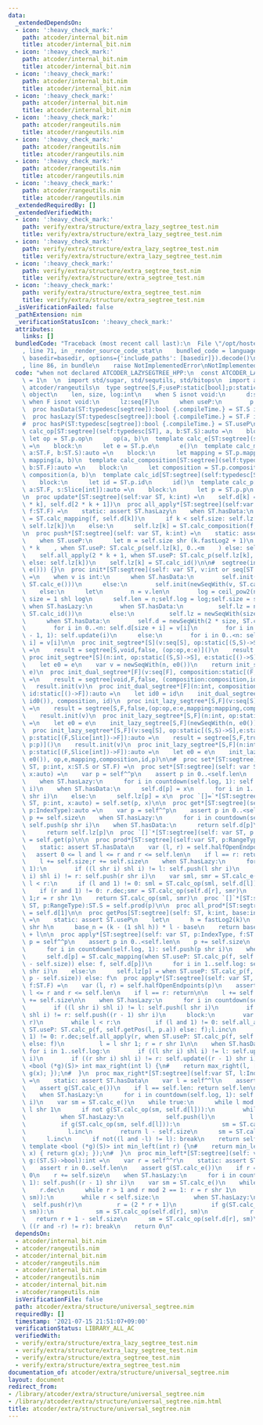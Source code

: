 ```yaml
---
data:
  _extendedDependsOn:
  - icon: ':heavy_check_mark:'
    path: atcoder/internal_bit.nim
    title: atcoder/internal_bit.nim
  - icon: ':heavy_check_mark:'
    path: atcoder/internal_bit.nim
    title: atcoder/internal_bit.nim
  - icon: ':heavy_check_mark:'
    path: atcoder/internal_bit.nim
    title: atcoder/internal_bit.nim
  - icon: ':heavy_check_mark:'
    path: atcoder/internal_bit.nim
    title: atcoder/internal_bit.nim
  - icon: ':heavy_check_mark:'
    path: atcoder/rangeutils.nim
    title: atcoder/rangeutils.nim
  - icon: ':heavy_check_mark:'
    path: atcoder/rangeutils.nim
    title: atcoder/rangeutils.nim
  - icon: ':heavy_check_mark:'
    path: atcoder/rangeutils.nim
    title: atcoder/rangeutils.nim
  - icon: ':heavy_check_mark:'
    path: atcoder/rangeutils.nim
    title: atcoder/rangeutils.nim
  _extendedRequiredBy: []
  _extendedVerifiedWith:
  - icon: ':heavy_check_mark:'
    path: verify/extra/structure/extra_lazy_segtree_test.nim
    title: verify/extra/structure/extra_lazy_segtree_test.nim
  - icon: ':heavy_check_mark:'
    path: verify/extra/structure/extra_lazy_segtree_test.nim
    title: verify/extra/structure/extra_lazy_segtree_test.nim
  - icon: ':heavy_check_mark:'
    path: verify/extra/structure/extra_segtree_test.nim
    title: verify/extra/structure/extra_segtree_test.nim
  - icon: ':heavy_check_mark:'
    path: verify/extra/structure/extra_segtree_test.nim
    title: verify/extra/structure/extra_segtree_test.nim
  _isVerificationFailed: false
  _pathExtension: nim
  _verificationStatusIcon: ':heavy_check_mark:'
  attributes:
    links: []
  bundledCode: "Traceback (most recent call last):\n  File \"/opt/hostedtoolcache/Python/3.10.1/x64/lib/python3.10/site-packages/onlinejudge_verify/documentation/build.py\"\
    , line 71, in _render_source_code_stat\n    bundled_code = language.bundle(stat.path,\
    \ basedir=basedir, options={'include_paths': [basedir]}).decode()\n  File \"/opt/hostedtoolcache/Python/3.10.1/x64/lib/python3.10/site-packages/onlinejudge_verify/languages/nim.py\"\
    , line 86, in bundle\n    raise NotImplementedError\nNotImplementedError\n"
  code: "when not declared ATCODER_LAZYSEGTREE_HPP:\n  const ATCODER_LAZYSEGTREE_HPP*\
    \ = 1\n  \n  import std/sugar, std/sequtils, std/bitops\n  import atcoder/internal_bit,\
    \ atcoder/rangeutils\n  type segtree[S,F;useP:static[bool];p:static[tuple]] =\
    \ object\n    len, size, log:int\n    when S isnot void:\n      d:seq[S]\n   \
    \ when F isnot void:\n      lz:seq[F]\n      when useP:\n        p:(F,Slice[int])->F\n\
    \  proc hasData(ST:typedesc[segtree]):bool {.compileTime.} = ST.S isnot void\n\
    \  proc hasLazy(ST:typedesc[segtree]):bool {.compileTime.} = ST.F isnot void\n\
    #  proc hasP(ST:typedesc[segtree]):bool {.compileTime.} = ST.useP\n\n  template\
    \ calc_op[ST:segtree](self:typedesc[ST], a, b:ST.S):auto =\n    block:\n     \
    \ let op = ST.p.op\n      op(a, b)\n  template calc_e[ST:segtree](self:typedesc[ST]):auto\
    \ =\n    block:\n      let e = ST.p.e\n      e()\n  template calc_mapping[ST:segtree](self:typedesc[ST],\
    \ a:ST.F, b:ST.S):auto =\n    block:\n      let mapping = ST.p.mapping\n     \
    \ mapping(a, b)\n  template calc_composition[ST:segtree](self:typedesc[ST], a,\
    \ b:ST.F):auto =\n    block:\n      let composition = ST.p.composition\n     \
    \ composition(a, b)\n  template calc_id[ST:segtree](self:typedesc[ST]):auto =\n\
    \    block:\n      let id = ST.p.id\n      id()\n  template calc_p[ST:segtree](self:typedesc[ST],\
    \ a:ST.F, s:Slice[int]):auto =\n    block:\n      let p = ST.p.p\n      p(a, s)\n\
    \n  proc update*[ST:segtree](self:var ST, k:int) =\n    self.d[k] = ST.calc_op(self.d[2\
    \ * k], self.d[2 * k + 1])\n  proc all_apply*[ST:segtree](self:var ST, k:int,\
    \ f:ST.F) =\n    static: assert ST.hasLazy\n    when ST.hasData:\n      self.d[k]\
    \ = ST.calc_mapping(f, self.d[k])\n      if k < self.size: self.lz[k] = ST.calc_composition(f,\
    \ self.lz[k])\n    else:\n      self.lz[k] = ST.calc_composition(f, self.lz[k])\n\
    \n  proc push*[ST:segtree](self: var ST, k:int) =\n    static: assert ST.hasLazy\n\
    \    when ST.useP:\n      let m = self.size shr (k.fastLog2 + 1)\n    self.all_apply(2\
    \ * k    , when ST.useP: ST.calc_p(self.lz[k], 0..<m    ) else: self.lz[k])\n\
    \    self.all_apply(2 * k + 1, when ST.useP: ST.calc_p(self.lz[k], m..<m + m)\
    \ else: self.lz[k])\n    self.lz[k] = ST.calc_id()\n\n#  segtree(int n) : segtree(std::vector<S>(n,\
    \ e())) {}\n  proc init*[ST:segtree](self: var ST, v:int or seq[ST.S] or seq[ST.F])\
    \ =\n    when v is int:\n      when ST.hasData:\n        self.init(newSeqWith(v,\
    \ ST.calc_e()))\n      else:\n        self.init(newSeqWith(v, ST.calc_id()))\n\
    \    else:\n      let\n        n = v.len\n        log = ceil_pow2(n)\n       \
    \ size = 1 shl log\n      self.len = n;self.log = log;self.size = size\n     \
    \ when ST.hasLazy:\n        when ST.hasData:\n          self.lz = newSeqWith(size,\
    \ ST.calc_id())\n        else:\n          self.lz = newSeqWith(size * 2, ST.calc_id())\n\
    \      when ST.hasData:\n        self.d = newSeqWith(2 * size, ST.calc_e())\n\
    \        for i in 0..<n: self.d[size + i] = v[i]\n        for i in countdown(size\
    \ - 1, 1): self.update(i)\n      else:\n        for i in 0..<n: self.lz[size +\
    \ i] = v[i]\n\n  proc init_segtree*[S](v:seq[S], op:static[(S,S)->S], e:static[()->S]):auto\
    \ =\n    result = segtree[S,void,false, (op:op,e:e)]()\n    result.init(v)\n \
    \ proc init_segtree*[S](n:int, op:static[(S,S)->S], e:static[()->S]):auto =\n\
    \    let e0 = e\n    var v = newSeqWith(n, e0())\n    return init_segtree(v, op,\
    \ e)\n  proc init_dual_segtree*[F](v:seq[F], composition:static[(F,F)->F], id:static[()->F]):auto\
    \ =\n    result = segtree[void,F,false, (composition:composition,id:id)]()\n \
    \   result.init(v)\n  proc init_dual_segtree*[F](n:int, composition:static[(F,F)->F],\
    \ id:static[()->F]):auto =\n    let id0 = id\n    init_dual_segtree[F](newSeqWith(n,\
    \ id0()), composition, id)\n  proc init_lazy_segtree*[S,F](v:seq[S], op:static[(S,S)->S],e:static[()->S],mapping:static[(F,S)->S],composition:static[(F,F)->F],id:static[()->F]):auto\
    \ =\n    result = segtree[S,F,false,(op:op,e:e,mapping:mapping,composition:composition,id:id)]()\n\
    \    result.init(v)\n  proc init_lazy_segtree*[S,F](n:int, op:static[(S,S)->S],e:static[()->S],mapping:static[(F,S)->S],composition:static[(F,F)->F],id:static[()->F]):auto\
    \ =\n    let e0 = e\n    init_lazy_segtree[S,F](newSeqWith(n, e0()), op,e,mapping,composition,id)\n\
    \  proc init_lazy_segtree*[S,F](v:seq[S], op:static[(S,S)->S],e:static[()->S],mapping:static[(F,S)->S],composition:static[(F,F)->F],id:static[()->F],\
    \ p:static[(F,Slice[int])->F]):auto =\n    result = segtree[S,F,true,(op:op,e:e,mapping:mapping,composition:composition,id:id,\
    \ p:p)]()\n    result.init(v)\n  proc init_lazy_segtree*[S,F](n:int, op:static[(S,S)->S],e:static[()->S],mapping:static[(F,S)->S],composition:static[(F,F)->F],id:static[()->F],\
    \ p:static[(F,Slice[int])->F]):auto =\n    let e0 = e\n    init_lazy_segtree[S,F](newSeqWith(n,\
    \ e0()), op,e,mapping,composition,id,p)\n\n#  proc set*[ST:segtree](self: var\
    \ ST, p:int, x:ST.S or ST.F) =\n  proc set*[ST:segtree](self: var ST, p:IndexType,\
    \ x:auto) =\n    var p = self^^p\n    assert p in 0..<self.len\n    p += self.size\n\
    \    when ST.hasLazy:\n      for i in countdown(self.log, 1): self.push(p shr\
    \ i)\n    when ST.hasData:\n      self.d[p] = x\n      for i in 1..self.log: self.update(p\
    \ shr i)\n    else:\n      self.lz[p] = x\n  proc `[]=`*[ST:segtree](self: var\
    \ ST, p:int, x:auto) = self.set(p, x)\n\n  proc get*[ST:segtree](self: var ST,\
    \ p:IndexType):auto =\n    var p = self^^p\n    assert p in 0..<self.len\n   \
    \ p += self.size\n    when ST.hasLazy:\n      for i in countdown(self.log, 1):\
    \ self.push(p shr i)\n    when ST.hasData:\n      return self.d[p]\n    else:\n\
    \      return self.lz[p]\n  proc `[]`*[ST:segtree](self: var ST, p:IndexType):auto\
    \ = self.get(p)\n\n  proc prod*[ST:segtree](self:var ST, p:RangeType):ST.S =\n\
    \    static: assert ST.hasData\n    var (l, r) = self.halfOpenEndpoints(p)\n \
    \   assert 0 <= l and l <= r and r <= self.len\n    if l == r: return ST.calc_e()\n\
    \    l += self.size;r += self.size\n    when ST.hasLazy:\n      for i in countdown(self.log,\
    \ 1):\n        if ((l shr i) shl i) != l: self.push(l shr i)\n        if ((r shr\
    \ i) shl i) != r: self.push(r shr i)\n    var sml, smr = ST.calc_e()\n    while\
    \ l < r:\n      if (l and 1) != 0: sml = ST.calc_op(sml, self.d[l]);l.inc\n  \
    \    if (r and 1) != 0: r.dec;smr = ST.calc_op(self.d[r], smr)\n      l = l shr\
    \ 1;r = r shr 1\n    return ST.calc_op(sml, smr)\n  proc `[]`*[ST:segtree](self:var\
    \ ST, p:RangeType):ST.S = self.prod(p)\n\n  proc all_prod*[ST:segtree](self:ST):auto\
    \ = self.d[1]\n\n  proc getPos[ST:segtree](self: ST, k:int, base:int):Slice[int]\
    \ =\n    static: assert ST.useP\n    let\n      h = fastLog2(k)\n      l = self.size\
    \ shr h\n      base_n = (k - (1 shl h)) * l - base\n    return base_n..<base_n\
    \ + l\n\n  proc apply*[ST:segtree](self: var ST, p:IndexType, f:ST.F) =\n    var\
    \ p = self^^p\n    assert p in 0..<self.len\n    p += self.size\n    when ST.hasLazy:\n\
    \      for i in countdown(self.log, 1): self.push(p shr i)\n    when ST.hasData:\n\
    \      self.d[p] = ST.calc_mapping(when ST.useP: ST.calc_p(f, self.getPos(p, p\
    \ - self.size)) else: f, self.d[p])\n      for i in 1..self.log: self.update(p\
    \ shr i)\n    else:\n      self.lz[p] = when ST.useP: ST.calc_p(f, self.getPos(p,\
    \ p - self.size)) else: f\n  proc apply*[ST:segtree](self: var ST, p:RangeType,\
    \ f:ST.F) =\n    var (l, r) = self.halfOpenEndpoints(p)\n    assert 0 <= l and\
    \ l <= r and r <= self.len\n    if l == r: return\n\n    l += self.size\n    r\
    \ += self.size\n\n    when ST.hasLazy:\n      for i in countdown(self.log, 1):\n\
    \        if ((l shr i) shl i) != l: self.push(l shr i)\n        if ((r shr i)\
    \ shl i) != r: self.push((r - 1) shr i)\n      block:\n        var (l, r) = (l,\
    \ r)\n        while l < r:\n          if (l and 1) != 0: self.all_apply(l, when\
    \ ST.useP: ST.calc_p(f, self.getPos(l, p.a)) else: f);l.inc\n          if (r and\
    \ 1) != 0: r.dec;self.all_apply(r, when ST.useP: ST.calc_p(f, self.getPos(r, p.a))\
    \ else: f)\n          l = l shr 1; r = r shr 1\n\n    when ST.hasData:\n     \
    \ for i in 1..self.log:\n        if ((l shr i) shl i) != l: self.update(l shr\
    \ i)\n        if ((r shr i) shl i) != r: self.update((r - 1) shr i)\n\n#  template\
    \ <bool (*g)(S)> int max_right(int l) {\n#    return max_right(l, [](S x) { return\
    \ g(x); });\n#  }\n  proc max_right*[ST:segtree](self:var ST, l:IndexType, g:(ST.S)->bool):int\
    \ =\n    static: assert ST.hasData\n    var l = self^^l\n    assert l in 0..self.len\n\
    \    assert g(ST.calc_e())\n    if l == self.len: return self.len\n    l += self.size\n\
    \    when ST.hasLazy:\n      for i in countdown(self.log, 1): self.push(l shr\
    \ i)\n    var sm = ST.calc_e()\n    while true:\n      while l mod 2 == 0: l =\
    \ l shr 1\n      if not g(ST.calc_op(sm, self.d[l])):\n        while l < self.size:\n\
    \          when ST.hasLazy:\n            self.push(l)\n          l = (2 * l)\n\
    \          if g(ST.calc_op(sm, self.d[l])):\n            sm = ST.calc_op(sm, self.d[l])\n\
    \            l.inc\n        return l - self.size\n      sm = ST.calc_op(sm, self.d[l])\n\
    \      l.inc\n      if not((l and -l) != l): break\n    return self.len\n\n# \
    \ template <bool (*g)(S)> int min_left(int r) {\n#    return min_left(r, [](S\
    \ x) { return g(x); });\n#  }\n  proc min_left*[ST:segtree](self: var ST, r:IndexType,\
    \ g:(ST.S)->bool):int =\n    var r = self^^r\n    static: assert ST.hasData\n\
    \    assert r in 0..self.len\n    assert g(ST.calc_e())\n    if r == 0: return\
    \ 0\n    r += self.size\n    when ST.hasLazy:\n      for i in countdown(self.log,\
    \ 1): self.push((r - 1) shr i)\n    var sm = ST.calc_e()\n    while true:\n  \
    \    r.dec\n      while r > 1 and r mod 2 == 1: r = r shr 1\n      if not g(ST.calc_op(self.d[r],\
    \ sm)):\n        while r < self.size:\n          when ST.hasLazy:\n          \
    \  self.push(r)\n          r = (2 * r + 1)\n          if g(ST.calc_op(self.d[r],\
    \ sm)):\n            sm = ST.calc_op(self.d[r], sm)\n            r.dec\n     \
    \   return r + 1 - self.size\n      sm = ST.calc_op(self.d[r], sm)\n      if not\
    \ ((r and -r) != r): break\n    return 0\n"
  dependsOn:
  - atcoder/internal_bit.nim
  - atcoder/rangeutils.nim
  - atcoder/internal_bit.nim
  - atcoder/rangeutils.nim
  - atcoder/internal_bit.nim
  - atcoder/rangeutils.nim
  - atcoder/internal_bit.nim
  - atcoder/rangeutils.nim
  isVerificationFile: false
  path: atcoder/extra/structure/universal_segtree.nim
  requiredBy: []
  timestamp: '2021-07-15 21:51:07+09:00'
  verificationStatus: LIBRARY_ALL_AC
  verifiedWith:
  - verify/extra/structure/extra_lazy_segtree_test.nim
  - verify/extra/structure/extra_lazy_segtree_test.nim
  - verify/extra/structure/extra_segtree_test.nim
  - verify/extra/structure/extra_segtree_test.nim
documentation_of: atcoder/extra/structure/universal_segtree.nim
layout: document
redirect_from:
- /library/atcoder/extra/structure/universal_segtree.nim
- /library/atcoder/extra/structure/universal_segtree.nim.html
title: atcoder/extra/structure/universal_segtree.nim
---
```

